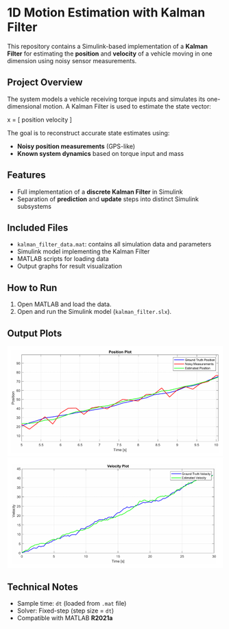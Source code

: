 # 1D Motion Estimation with Kalman Filter

This repository contains a Simulink-based implementation of a **Kalman Filter** for estimating the **position** and **velocity** of a vehicle moving in one dimension using noisy sensor measurements.

## Project Overview

The system models a vehicle receiving torque inputs and simulates its one-dimensional motion. A Kalman Filter is used to estimate the state vector:


x = [ position
      velocity ]


The goal is to reconstruct accurate state estimates using:

* **Noisy position measurements** (GPS-like)
* **Known system dynamics** based on torque input and mass


## Features

* Full implementation of a **discrete Kalman Filter** in Simulink
* Separation of **prediction** and **update** steps into distinct Simulink subsystems


## Included Files

* `kalman_filter_data.mat`: contains all simulation data and parameters
* Simulink model implementing the Kalman Filter
* MATLAB scripts for loading data
* Output graphs for result visualization


## How to Run

1. Open MATLAB and load the data.
2. Open and run the Simulink model (`kalman_filter.slx`).


## Output Plots

![Position Plot](images/position_plot.png)
![Velocity Plot](images/velocity_plot.png)

## Technical Notes

* Sample time: `dt` (loaded from `.mat` file)
* Solver: Fixed-step (step size = `dt`)
* Compatible with MATLAB **R2021a** 

